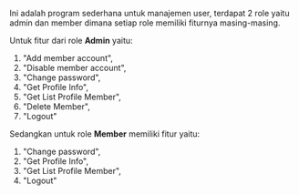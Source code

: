 Ini adalah program sederhana untuk manajemen user, terdapat 2 role yaitu admin dan member dimana setiap role memiliki fiturnya masing-masing.

Untuk fitur dari role **Admin** yaitu:
1. "Add member account",
2. "Disable member account",
3. "Change password",
4. "Get Profile Info",
5. "Get List Profile Member",
6. "Delete Member",
7. "Logout"

Sedangkan untuk role **Member** memiliki fitur yaitu:
1. "Change password",
2. "Get Profile Info",
3. "Get List Profile Member",
4. "Logout"
